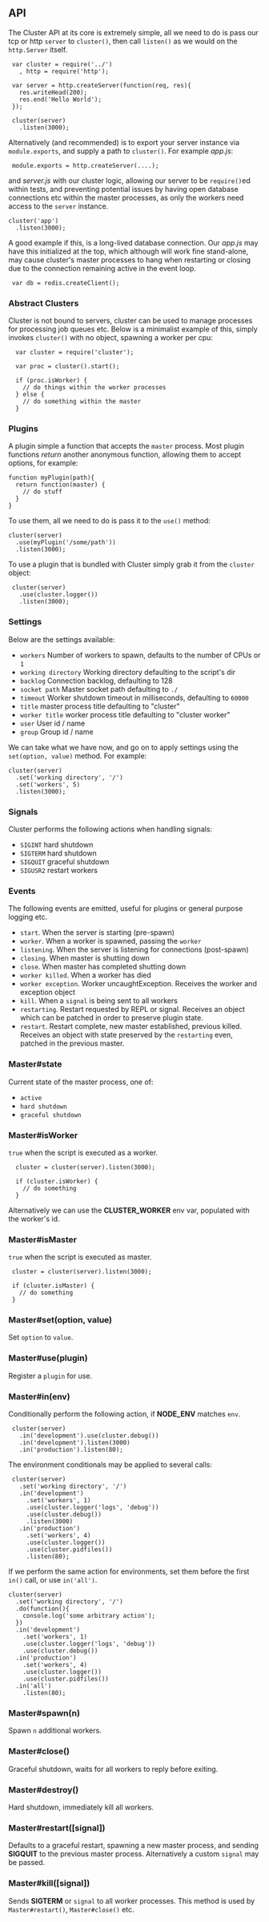 
## API

 The Cluster API at its core is extremely simple, all we need to do is pass
 our tcp or http `server` to `cluster()`, then call `listen()` as we would on the `http.Server` itself.


     var cluster = require('../')
       , http = require('http');

     var server = http.createServer(function(req, res){
       res.writeHead(200);
       res.end('Hello World');
     });

     cluster(server)
       .listen(3000);

 Alternatively (and recommended) is to export your server instance via `module.exports`, and supply a path to `cluster()`. For example _app.js_:
 
     module.exports = http.createServer(....);

 and _server.js_ with our cluster logic, allowing our server to be `require()`ed within tests, and preventing potential issues by having open database connections etc within the master processes, as only the workers need access to the `server` instance.

    cluster('app')
      .listen(3000);

 A good example if this, is a long-lived database connection. Our _app.js_ may have this initialized at the top, which although will work fine stand-alone, may cause cluster's master processes to hang when restarting or closing due to the connection remaining active in the event loop.
 
     var db = redis.createClient();

### Abstract Clusters

 Cluster is not bound to servers, cluster can be used to manage processes for processing job queues etc. Below is a minimalist example of this, simply invokes `cluster()` with no object, spawning a worker per cpu:
 
      var cluster = require('cluster');

      var proc = cluster().start();

      if (proc.isWorker) {
        // do things within the worker processes
      } else {
        // do something within the master
      }

### Plugins

 A plugin simple a function that accepts the `master` process. Most plugin functions _return_ another anonymous function, allowing them to accept options, for example:
 
    function myPlugin(path){
      return function(master) {
        // do stuff
      }
    }

 To use them, all we need to do is pass it to the `use()` method:
 
    cluster(server)
      .use(myPlugin('/some/path'))
      .listen(3000);

 To use a plugin that is bundled with Cluster simply grab it from the `cluster` object:
 
     cluster(server)
       .use(cluster.logger())
       .listen(3000);

### Settings

 Below are the settings available:
 
   - `workers`  Number of workers to spawn, defaults to the number of CPUs or `1`
   - `working directory`  Working directory defaulting to the script's dir
   - `backlog`  Connection backlog, defaulting to 128
   - `socket path`  Master socket path defaulting to `./`
   - `timeout` Worker shutdown timeout in milliseconds, defaulting to `60000`
   - `title` master process title defaulting to "cluster"
   - `worker title` worker process title defaulting to "cluster worker"
   - `user`  User id / name
   - `group`  Group id / name

 We can take what we have now, and go on to apply settings using the `set(option, value)` method. For example:
 
    cluster(server)
      .set('working directory', '/')
      .set('workers', 5)
      .listen(3000);

### Signals

 Cluster performs the following actions when handling signals:
 
   - `SIGINT`   hard shutdown
   - `SIGTERM`  hard shutdown
   - `SIGQUIT`  graceful shutdown
   - `SIGUSR2`  restart workers

### Events

 The following events are emitted, useful for plugins or general purpose logging etc.
 
   - `start`. When the server is starting (pre-spawn)
   - `worker`. When a worker is spawned, passing the `worker`
   - `listening`. When the server is listening for connections (post-spawn)
   - `closing`. When master is shutting down
   - `close`. When master has completed shutting down
   - `worker killed`. When a worker has died
   - `worker exception`. Worker uncaughtException. Receives the worker and exception object
   - `kill`. When a `signal` is being sent to all workers
   - `restarting`. Restart requested by REPL or signal. Receives an object
     which can be patched in order to preserve plugin state.
   - `restart`. Restart complete, new master established, previous killed.
     Receives an object with state preserved by the `restarting` even,
     patched in the previous master.

### Master#state

 Current state of the master process, one of:
 
   - `active`
   - `hard shutdown`
   - `graceful shutdown`

### Master#isWorker

 `true` when the script is executed as a worker.

      cluster = cluster(server).listen(3000);

      if (cluster.isWorker) {
        // do something
      }

  Alternatively we can use the __CLUSTER_WORKER__ env var, populated with
  the worker's id.

### Master#isMaster

`true` when the script is executed as master.

     cluster = cluster(server).listen(3000);

     if (cluster.isMaster) {
       // do something
     }

### Master#set(option, value)

  Set `option` to `value`.

### Master#use(plugin)

  Register a `plugin` for use.

### Master#in(env)

 Conditionally perform the following action, if 
 __NODE_ENV__ matches `env`.

     cluster(server)
       .in('development').use(cluster.debug())
       .in('development').listen(3000)
       .in('production').listen(80);

 The environment conditionals may be applied to several calls:
 
     cluster(server)
       .set('working directory', '/')
       .in('development')
         .set('workers', 1)
         .use(cluster.logger('logs', 'debug'))
         .use(cluster.debug())
         .listen(3000)
       .in('production')
         .set('workers', 4)
         .use(cluster.logger())
         .use(cluster.pidfiles())
         .listen(80);

  If we perform the same action for environments, set them before
  the first `in()` call, or use `in('all')`.

    cluster(server)
      .set('working directory', '/')
      .do(function(){
        console.log('some arbitrary action');
      })
      .in('development')
        .set('workers', 1)
        .use(cluster.logger('logs', 'debug'))
        .use(cluster.debug())
      .in('production')
        .set('workers', 4)
        .use(cluster.logger())
        .use(cluster.pidfiles())
      .in('all')
        .listen(80);

### Master#spawn(n)

  Spawn `n` additional workers.

### Master#close()

  Graceful shutdown, waits for all workers to reply before exiting.

### Master#destroy()

  Hard shutdown, immediately kill all workers.

### Master#restart([signal])

  Defaults to a graceful restart, spawning a new master process, and sending __SIGQUIT__ to the previous master process. Alternatively a custom `signal` may be passed.

### Master#kill([signal])

 Sends __SIGTERM__ or `signal` to all worker processes. This method is used by `Master#restart()`, `Master#close()` etc.